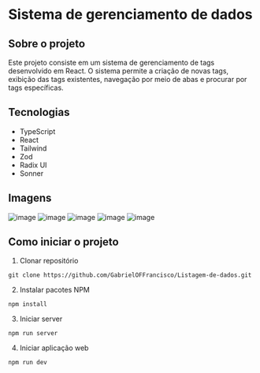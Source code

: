 # Sistema de gerenciamento de dados

## Sobre o projeto
Este projeto consiste em um sistema de gerenciamento de tags desenvolvido em React. 
O sistema permite a criação de novas tags, exibição das tags existentes, navegação por meio de abas
e procurar por tags específicas.

## Tecnologias
* TypeScript
* React
* Tailwind
* Zod
* Radix UI
* Sonner

## Imagens
![image](https://github.com/GabrielOFFrancisco/Listagem-de-dados/assets/128921650/7e72fa73-f9f6-4462-a63d-33a469eea1fa)
![image](https://github.com/GabrielOFFrancisco/Listagem-de-dados/assets/128921650/60f1b8a7-ef1d-4456-85dd-245e10e5cc25)
![image](https://github.com/GabrielOFFrancisco/Listagem-de-dados/assets/128921650/e368a325-86a3-468e-aa85-9bb7842a2ce7)
![image](https://github.com/GabrielOFFrancisco/Listagem-de-dados/assets/128921650/1806290b-d21e-409c-ba52-5487c0cf5f4d)
![image](https://github.com/GabrielOFFrancisco/Listagem-de-dados/assets/128921650/78b72c3c-0a68-42cf-bc20-e7d51b32c20e)

## Como iniciar o projeto
1. Clonar repositório
```
git clone https://github.com/GabrielOFFrancisco/Listagem-de-dados.git
```
2. Instalar pacotes NPM
```
npm install
```
3. Iniciar server
```
npm run server
```
4. Iniciar aplicação web
```
npm run dev
```
